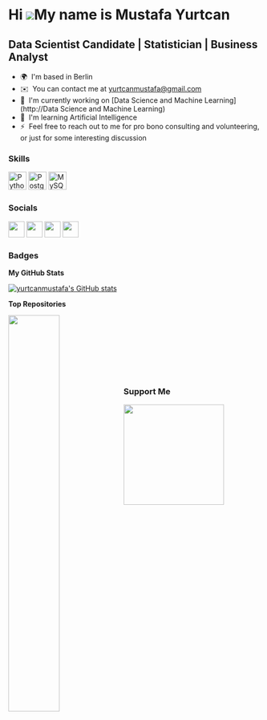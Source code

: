 Hi ![](https://user-images.githubusercontent.com/18350557/176309783-0785949b-9127-417c-8b55-ab5a4333674e.gif)My name is Mustafa Yurtcan
=======================================================================================================================================

Data Scientist Candidate | Statistician | Business Analyst
----------------------------------------------------------

* 🌍  I'm based in Berlin
* ✉️  You can contact me at [yurtcanmustafa@gmail.com](mailto:yurtcanmustafa@gmail.com)
* 🚀  I'm currently working on [Data Science and Machine Learning](http://Data Science and Machine Learning)
* 🧠  I'm learning Artificial Intelligence
* ⚡  Feel free to reach out to me for pro bono consulting and volunteering, or just for some interesting discussion

### Skills


<p align="left">
<a href="https://www.python.org/" target="_blank" rel="noreferrer"><img src="https://raw.githubusercontent.com/danielcranney/readme-generator/main/public/icons/skills/python-colored.svg" width="36" height="36" alt="Python" /></a>
<a href="https://www.postgresql.org/" target="_blank" rel="noreferrer"><img src="https://raw.githubusercontent.com/danielcranney/readme-generator/main/public/icons/skills/postgresql-colored.svg" width="36" height="36" alt="PostgreSQL" /></a>
<a href="https://www.mysql.com/" target="_blank" rel="noreferrer"><img src="https://raw.githubusercontent.com/danielcranney/readme-generator/main/public/icons/skills/mysql-colored.svg" width="36" height="36" alt="MySQL" /></a>
</p>


### Socials

<p align="left"> <a href="https://www.github.com/yurtcanmustafa" target="_blank" rel="noreferrer"><img src="https://raw.githubusercontent.com/danielcranney/readme-generator/main/public/icons/socials/github.svg" width="32" height="32" /></a> <a href="http://www.instagram.com/yurtcanmustafa" target="_blank" rel="noreferrer"><img src="https://raw.githubusercontent.com/danielcranney/readme-generator/main/public/icons/socials/instagram.svg" width="32" height="32" /></a> <a href="https://www.linkedin.com/in/yurtcanmustafa" target="_blank" rel="noreferrer"><img src="https://raw.githubusercontent.com/danielcranney/readme-generator/main/public/icons/socials/linkedin.svg" width="32" height="32" /></a> <a href="https://www.twitter.com/yurtcanmustafa" target="_blank" rel="noreferrer"><img src="https://raw.githubusercontent.com/danielcranney/readme-generator/main/public/icons/socials/twitter.svg" width="32" height="32" /></a></p>

### Badges

<b>My GitHub Stats</b>

<a href="http://www.github.com/yurtcanmustafa"><img src="https://github-readme-stats.vercel.app/api?username=yurtcanmustafa&show_icons=true&hide=issues,contribs&count_private=true&title_color=0891b2&text_color=ffffff&icon_color=0891b2&bg_color=1c1917&hide_border=true&show_icons=true" alt="yurtcanmustafa's GitHub stats" /></a>

<b>Top Repositories</b>

<div width="100%" align="center"><a href="https://github.com/yurtcanmustafa/FM23_talentscout" align="left"><img align="left" width="45%" src="https://github-readme-stats.vercel.app/api/pin/?username=yurtcanmustafa&repo=FM23_talentscout&title_color=0891b2&text_color=ffffff&icon_color=0891b2&bg_color=1c1917&hide_border=true&locale=en" /></a></div><br /><br /><br /><br /><br /><br /><br />

### Support Me

<a href="https://www.buymeacoffee.com/yurtcanmustafa"><img src="https://cdn.buymeacoffee.com/buttons/v2/default-yellow.png" width="200" /></a>
